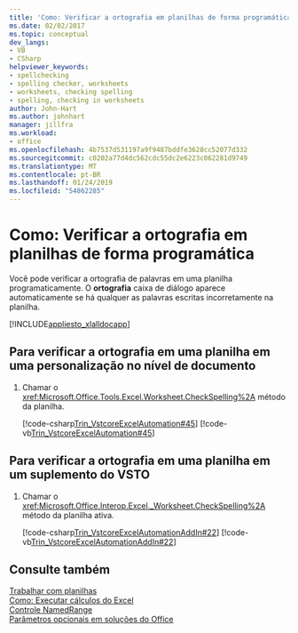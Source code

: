 ```yaml
---
title: 'Como: Verificar a ortografia em planilhas de forma programática'
ms.date: 02/02/2017
ms.topic: conceptual
dev_langs:
- VB
- CSharp
helpviewer_keywords:
- spellchecking
- spelling checker, worksheets
- worksheets, checking spelling
- spelling, checking in worksheets
author: John-Hart
ms.author: johnhart
manager: jillfra
ms.workload:
- office
ms.openlocfilehash: 4b7537d531197a9f9487bddfe3628cc52077d332
ms.sourcegitcommit: c0202a77d4dc562cdc55dc2e6223c062281d9749
ms.translationtype: MT
ms.contentlocale: pt-BR
ms.lasthandoff: 01/24/2019
ms.locfileid: "54862285"
---
```

# <a name="how-to-programmatically-check-spelling-in-worksheets"></a>Como: Verificar a ortografia em planilhas de forma programática
  Você pode verificar a ortografia de palavras em uma planilha programaticamente. O **ortografia** caixa de diálogo aparece automaticamente se há qualquer as palavras escritas incorretamente na planilha.  
  
 [!INCLUDE[appliesto_xlalldocapp](../vsto/includes/appliesto-xlalldocapp-md.md)]  
  
## <a name="to-check-spelling-in-a-worksheet-in-a-document-level-customization"></a>Para verificar a ortografia em uma planilha em uma personalização no nível de documento  
  
1.  Chamar o <xref:Microsoft.Office.Tools.Excel.Worksheet.CheckSpelling%2A> método da planilha.  
  
     [!code-csharp[Trin_VstcoreExcelAutomation#45](../vsto/codesnippet/CSharp/Trin_VstcoreExcelAutomationCS/Sheet1.cs#45)]
     [!code-vb[Trin_VstcoreExcelAutomation#45](../vsto/codesnippet/VisualBasic/Trin_VstcoreExcelAutomation/Sheet1.vb#45)]  
  
## <a name="to-check-spelling-in-a-worksheet-in-a-vsto-add-in"></a>Para verificar a ortografia em uma planilha em um suplemento do VSTO  
  
1.  Chamar o <xref:Microsoft.Office.Interop.Excel._Worksheet.CheckSpelling%2A> método da planilha ativa.  
  
     [!code-csharp[Trin_VstcoreExcelAutomationAddIn#22](../vsto/codesnippet/CSharp/trin_vstcoreexcelautomationaddin/ThisAddIn.cs#22)]
     [!code-vb[Trin_VstcoreExcelAutomationAddIn#22](../vsto/codesnippet/VisualBasic/trin_vstcoreexcelautomationaddin/ThisAddIn.vb#22)]  
  
## <a name="see-also"></a>Consulte também  
 [Trabalhar com planilhas](../vsto/working-with-worksheets.md)   
 [Como: Executar cálculos do Excel](../vsto/how-to-programmatically-run-excel-calculations-programmatically.md)   
 [Controle NamedRange](../vsto/namedrange-control.md)   
 [Parâmetros opcionais em soluções do Office](../vsto/optional-parameters-in-office-solutions.md)  
